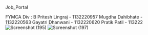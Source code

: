 Job_Portal

FYMCA Div : B Pritesh Lingraj - 1132220957 Mugdha Dahibhate - 1132220563 Gayatri Dhanwani - 1132220620 Pratik Patil - 113222
![Screenshot (195)](https://user-images.githubusercontent.com/92158361/229506280-219de778-25e4-4217-8b6b-7eafc824f81d.png)
![Screenshot (197)](https://user-images.githubusercontent.com/92158361/229506315-d9243f72-2395-4313-bbb6-f546add2b1b5.png)

